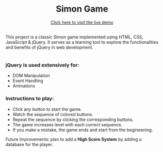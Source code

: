﻿<h1 align="center">Simon Game</h1>
<p align="center"><a href="https://navinxqz.github.io/SimonGame-HTML/">Click here to visit the live demo</a>
</p>

</br>
This project is a classic Simon game implemented using HTML, CSS, JavaScript & jQuery. It serves as a learning tool to explore the functionalities and benefits of jQuery in web development.<br><br>

<h3>jQuery is used extensively for:</h3>

- DOM Manipulation
- Event Handling
- Animations


<h3>Instructions to play:</h3>

- Click any button to start the game.
- Watch the sequence of colored buttons.
- Repeat the sequence by clicking the corresponding buttons.
- The game increases level with each correct sequence.
- If you make a mistake, the game ends and start from the begineening.

Future Improvements: plan to add a **High Score System** by adding a database for the player.
